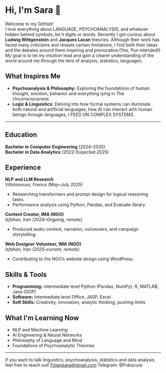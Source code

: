 # Hi, I'm Sara 👋

Welcome to my GitHub!  
I love everything about LANGUAGE, PSYCHOANALYSIS, and whatever hidden behind symbols, be it digits or words. Recently I got curious about **Ludwig Wittgenstein** and **Jacques Lacan** theories. Although their work has faced many criticisms and reveals certain limitations, I find both their ideas and the debates around them inspiring and provocative.(Yes, Pun intended!)
My goal is to let my intuition lead and gain a clearer understanding of the world around me through the lens of analysis, statistics, languages.

## What Inspires Me

- **Psychoanalysis & Philosophy:** Exploring the foundations of human thought, emotion, behavior and everything lying in The Unconsciousness
- **Logic & Linguistics:** Delving into how formal systems can illuminate both natural and artificial languages, how AI can interact with human beings through languages, I FEED ON COMPLEX SYSTEMS.

---

## Education

**Bachelor in Computer Engineering** (2024–2025)  
**Bachelor in Data Analytics** (2022–Expected 2025)  

## Experience

**NLP and LLM Research**  
_Villetaneuse, France (May–July 2025)_  
- Researching transformers and prompt design for logical reasoning tasks.
- Performance analysis using Python, Pandas, and Evaluate library.

**Content Creator, IMA (NGO)**  
_Isfahan, Iran (2024–Ongoing, remote)_  
- Produced audio content, narration, voiceovers, and campaign storytelling.

**Web Designer Volunteer, IMA (NGO)**  
_Isfahan, Iran (2025–current, remote)_  
- Contributing to the NGO’s website design using WordPress.

## Skills & Tools
- **Programming:** intermediate level Python (Pandas, NumPy), R, MATLAB, Java (OOP)
- **Software:** Intermediate level Office, JASP, Excel
- **Soft Skills:** Creativity, innovation, analytic thinking, pushing limits

## What I'm Learning Now

- NLP and Machine Learning
- AI Engineering & Neural Networks
- Philosophy of Language and Mind
- Foundations of Psychoanalytic Theories

---

If you want to talk linguistics, psychoanalysis, statistics and data analysis, feel free to reach out!
Folanisara@gmail.com
Telegram: @Fobscure

